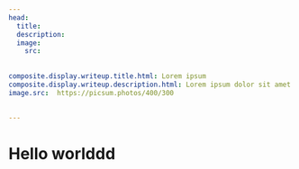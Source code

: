 ```yaml
---
head:
  title: 
  description: 
  image:
    src: 
    
    
composite.display.writeup.title.html: Lorem ipsum
composite.display.writeup.description.html: Lorem ipsum dolor sit amet
image.src:  https://picsum.photos/400/300

  
---
```


# Hello worlddd
